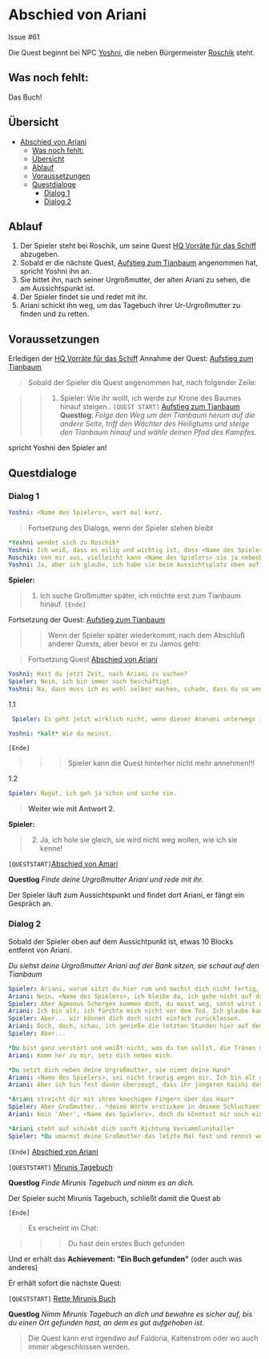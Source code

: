 # Abschied von Ariani

Issue #61

Die Quest beginnt bei NPC [Yoshni](#yoshni), die neben Bürgermeister [Roschik](#roschik) steht.

## Was noch fehlt:

Das Buch!

## Übersicht 

- [Abschied von Ariani](#abschied-von-ariani)
  - [Was noch fehlt:](#was-noch-fehlt)
  - [Übersicht](#%C3%BCbersicht)
  - [Ablauf](#ablauf)
  - [Voraussetzungen](#voraussetzungen)
  - [Questdialoge](#questdialoge)
    - [Dialog 1](#dialog-1)
    - [Dialog 2](#dialog-2)

## Ablauf

1. Der Spieler steht bei Roschik, um seine Quest [HQ Vorräte für das Schiff](../2-vorraete-fuer-das-schiff/README.md) abzugeben.
2. Sobald er die nächste Quest, [Aufstieg zum Tianbaum](../3-aufstieg-zum-tianbaum/README.md) angenommen hat, spricht Yoshni ihn an.
3. Sie bittet ihn, nach seiner Urgroßmutter, der alten Ariani zu sehen, die am Aussichtspunkt ist.
4. Der Spieler findet sie und redet mit ihr.
5. Ariani schickt ihn weg, um das Tagebuch ihrer Ur-Urgroßmutter zu finden und zu retten. 

## Voraussetzungen

Erledigen der [HQ Vorräte für das Schiff](../2-vorraete-fuer-das-schiff/README.md)
Annahme der Quest: [Aufstieg zum Tianbaum](../3-aufstieg-zum-tianbaum/README.md)

> Sobald der Spieler die Quest angenommen hat, nach folgender Zeile:

> > 1. Spieler: Wie ihr wollt, ich werde zur Krone des Baumes hinauf steigen.. `[QUEST START]` [Aufstieg zum Tianbaum](#aufstieg-zum-tianbaum)  
**Questlog**: *Folge den Weg um den Tianbaum herum auf die andere Seite, triff den Wächter des Heiligtums und steige den Tianbaum hinauf und wähle deinen Pfad des Kampfes.*

spricht Yoshni den Spieler an! 

## Questdialoge

### Dialog 1

```yml
Yoshni: <Name des Spielers>, wart mal kurz. 
```

> Fortsetzung des Dialogs, wenn der Spieler stehen bleibt

```yml
*Yoshni wendet sich zu Roschik*
Yoshni: Ich weiß, dass es eilig und wichtig ist, dass <Name des Spielers> zum Tianbaum hinaufsteigt, aber ich mache mir Sorgen um Ariani. Könnte er sie nicht vorher suchen, sie braucht doch länger als wir, bis sie zum Schiff kommt und sie ist schießlich seine Urgroßmutter. 
Roschik: Von mir aus, vielleicht kann <Name des Spielers> sie ja nebenbei suchen, ihr Haus liegt ja am Weg. 
Yoshni: Ja, aber ich glaube, ich habe sie beim Aussichtsplatz oben auf der Klippe gesehen, vielleicht schaust du da erst nach, <Name des Spielers>.
```
**Spieler:**

> 1. Ich suche Großmutter später, ich möchte erst zum Tianbaum hinauf.  `[Ende]`

Fortsetzung der Quest: [Aufstieg zum Tianbaum](../3-aufstieg-zum-tianbaum/README.md)

 

>> Wenn der Spieler später wiederkommt, nach dem Abschluß anderer Quests, aber bevor er zu Jamos geht:

> Fortsetzung Quest [Abschied von Ariani](#abschied-von-ariani)

```yml
Yoshni: Hast du jetzt Zeit, nach Ariani zu suchen?
Spieler: Nein, ich bin immer noch beschäftigt.
Yoshni: Na, dann muss ich es wohl selber machen, schade, dass du so wenig für deine Großmutter übrig hast.
``` 


1.1
```yml
 Spieler: Es geht jetzt wirklich nicht, wenn dieser Ananani unterwegs ist, Großmutter schafft das schon alleine.

Yoshni: *kalt* Wie du meinst.
```

`[Ende]`

>>> Spieler kann die Quest hinterher nicht mehr annehmen!!!

1.2

```yml
Spieler: Nagut, ich geh ja schon und suche sie. 
```

>**Weiter wie mit Antwort 2.** 


**Spieler:**

> 2. Ja, ich hole sie gleich, sie wird nicht weg wollen, wie ich sie kenne!

`[QUESTSTART]`[Abschied von Amari](#abschied-von-amari)

**Questlog**  *Finde deine Urgroßmutter Ariani und rede mit ihr.*

Der Spieler läuft zum Aussichtspunkt und findet dort Ariani, er fängt ein Gespräch an. 

### Dialog 2

Sobald der Spieler oben auf dem Aussichtpunkt ist, etwas 10 Blocks entfernt von Ariani.

*Du siehst deine Urgroßmutter Ariani auf der Bank sitzen, sie schaut auf den Tianbaum*

```yml
Spieler: Ariani, warum sitzt du hier rum und machst dich nicht fertig, warum bist du noch nicht auf dem Schiff? Soll ich dir helfen, dorthin zu kommen?
Ariani: Nein, <Name des Spielers>, ich bleibe da, ich gehe nicht auf das Schiff.
Spieler: Aber Agmanus Schergen kommen doch, du musst weg, sonst wirst du sterben.
Ariani: Ich bin alt, ich fürchte mich nicht vor dem Tod. Ich glaube kaum, dass ich die Schiffsreise überleben würde. Und noch weniger die Strapazen eines Lebens in einem fremden Land.
Spieler: Aber... wir können dich doch nicht einfach zurücklassen.
Ariani: Doch, doch, schau, ich genieße die letzten Stunden hier auf dem Aussichtspunkt und dann gehe ich ein letztes Mal hinauf in den Tianbaum. Ich habe mein ganzes, langes Leben hier verbracht, ich will auch hier sterben.
Spieler: Aber...

*Du bist ganz verstört und weißt nicht, was du tun sollst, die Tränen stehen dir in den Augen*
Ariani: Komm her zu mir, setz dich neben mich.

*Du setzt dich neben deine Urgroßmutter, sie nimmt deine Hand*
Ariani: <Name des Spielers>, sei nicht traurig wegen mir. Ich bin alt und habe ein glückliches Leben geführt. Und nun ist meine Zeit gekommen, zu gehen. Aber ihr Jungen, ihr müsst fliehen, denn Agnatus ist zu böse und stark, als dass ihr ihm hier wiederstehen könntet. 
Ariani: Aber ich bin fest davon überzeugt, dass ihr jüngeren Kaishi das Unglück, die erneute Flucht gut überleben werdet. Wir sind hier mit dem Segen des Tianbaumes in den letzten vierhundert Jahren ein starkes Volk geworden, auch wenn wir friedlich sind. Das heißt nicht, dass wir uns nicht zu wehren wissen. Aber manchmal heißt klug zu sein, auszuweichen, auch wenn andere Völker das als feige Flucht bezeichnen würden. Glaube das nicht! Und nun geh. Der Segen des Tianbaumes sei mit dir. 

*Ariani streicht dir mit ihren knochigen Fingern über das Haar*
Spieler: Aber Großmutter.. *deine Worte ersticken in deinem Schluchzen*
Ariani: Kein 'Aber', <Name des Spielers>, doch du könntest mir noch einen Gefallen tun. In meinem Haus - du weißt doch, wo ich jetzt wohne - gleich links hoch nach dem Aufgang zu Mairis und Roschiks Haus, da liegt das Tagebuch meiner Ur-Urgroßmutter Miruni. Sie lebte noch auf [Name des Kontinents] und hat die letzten Tage beschrieben, bis sie weggezogen sind, dann die Seereise und die Ankunft hier auf Ankanor vor 400 Jahren. Es wäre schade, wenn das Tagebuch den Kaishi verloren gehen würde. Hole es und nimm es mit, für dich und deine Kinder. Und dann lebe wohl!

*Ariani steht auf schiebt dich sanft Richtung Versammlunshalle*
Spieler: *Du umarmst deine Großmutter das letzte Mal fest und rennst weg. Unten angekommen schaust du zurück und siehst sie fröhlich winken. Dieses Bild wird dir ewig in Erinnerung bleiben*
```

`[Ende]` [Abschied von Ariani](#abschied-von-ariani)

`[QUESTSTART]` [Mirunis Tagebuch](#mirunis-tagebuch)

**Questlog** *Finde Mirunis Tagebuch und nimm es an dich.*

Der Spieler sucht Mirunis Tagebuch, schließt damit die Quest ab 

`[Ende]`

> Es erscheint im Chat:

>>> Du hast dein erstes Buch gefunden

Und er erhält das **Achievement: "Ein Buch gefunden"**   (oder auch was anderes)

Er erhält sofort die nächste Quest: 

`[QUESTSTART]` [Rette Mirunis Buch](#rette-mirunis-buch)

**Questlog**  *Nimm Mirunis Tagebuch an dich und bewahre es sicher auf, bis du einen Ort gefunden hast, an dem es gut aufgehoben ist.*

> Die Quest kann erst irgendwo auf Faldoria, Kaltenstrom oder wo auch immer abgeschlossen werden. 















